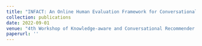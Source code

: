 ```yaml
---
title: "INFACT: An Online Human Evaluation Framework for Conversational Recommendation"
collection: publications
date: 2022-09-01
venue: "4th Workshop of Knowledge-aware and Conversational Recommender Systems (KaRS), colocated with RecSys '22)"
paperurl: ''
---
```




